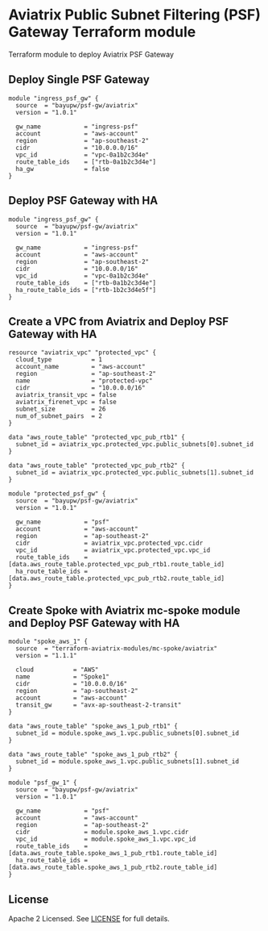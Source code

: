 # Aviatrix Public Subnet Filtering (PSF) Gateway Terraform module

Terraform module to deploy Aviatrix PSF Gateway

## Deploy Single PSF Gateway

```hcl
module "ingress_psf_gw" {
  source  = "bayupw/psf-gw/aviatrix"
  version = "1.0.1"

  gw_name            = "ingress-psf"
  account            = "aws-account"
  region             = "ap-southeast-2"
  cidr               = "10.0.0.0/16"
  vpc_id             = "vpc-0a1b2c3d4e"
  route_table_ids    = ["rtb-0a1b2c3d4e"]
  ha_gw              = false
}
```

## Deploy PSF Gateway with HA

```hcl
module "ingress_psf_gw" {
  source  = "bayupw/psf-gw/aviatrix"
  version = "1.0.1"

  gw_name            = "ingress-psf"
  account            = "aws-account"
  region             = "ap-southeast-2"
  cidr               = "10.0.0.0/16"
  vpc_id             = "vpc-0a1b2c3d4e"
  route_table_ids    = ["rtb-0a1b2c3d4e"]
  ha_route_table_ids = ["rtb-1b2c3d4e5f"]
}
```

## Create a VPC from Aviatrix and Deploy PSF Gateway with HA 

```hcl
resource "aviatrix_vpc" "protected_vpc" {
  cloud_type           = 1
  account_name         = "aws-account"
  region               = "ap-southeast-2"
  name                 = "protected-vpc"
  cidr                 = "10.0.0.0/16"
  aviatrix_transit_vpc = false
  aviatrix_firenet_vpc = false
  subnet_size          = 26
  num_of_subnet_pairs  = 2
}

data "aws_route_table" "protected_vpc_pub_rtb1" {
  subnet_id = aviatrix_vpc.protected_vpc.public_subnets[0].subnet_id
}

data "aws_route_table" "protected_vpc_pub_rtb2" {
  subnet_id = aviatrix_vpc.protected_vpc.public_subnets[1].subnet_id
}

module "protected_psf_gw" {
  source  = "bayupw/psf-gw/aviatrix"
  version = "1.0.1"

  gw_name            = "psf"
  account            = "aws-account"
  region             = "ap-southeast-2"
  cidr               = aviatrix_vpc.protected_vpc.cidr
  vpc_id             = aviatrix_vpc.protected_vpc.vpc_id
  route_table_ids    = [data.aws_route_table.protected_vpc_pub_rtb1.route_table_id]
  ha_route_table_ids = [data.aws_route_table.protected_vpc_pub_rtb2.route_table_id]
}
```

## Create Spoke with Aviatrix mc-spoke module and Deploy PSF Gateway with HA 

```hcl
module "spoke_aws_1" {
  source  = "terraform-aviatrix-modules/mc-spoke/aviatrix"
  version = "1.1.1"

  cloud           = "AWS"
  name            = "Spoke1"
  cidr            = "10.0.0.0/16"
  region          = "ap-southeast-2"
  account         = "aws-account"
  transit_gw      = "avx-ap-southeast-2-transit"
}

data "aws_route_table" "spoke_aws_1_pub_rtb1" {
  subnet_id = module.spoke_aws_1.vpc.public_subnets[0].subnet_id
}

data "aws_route_table" "spoke_aws_1_pub_rtb2" {
  subnet_id = module.spoke_aws_1.vpc.public_subnets[1].subnet_id
}

module "psf_gw_1" {
  source  = "bayupw/psf-gw/aviatrix"
  version = "1.0.1"

  gw_name            = "psf"
  account            = "aws-account"
  region             = "ap-southeast-2"
  cidr               = module.spoke_aws_1.vpc.cidr
  vpc_id             = module.spoke_aws_1.vpc.vpc_id
  route_table_ids    = [data.aws_route_table.spoke_aws_1_pub_rtb1.route_table_id]
  ha_route_table_ids = [data.aws_route_table.spoke_aws_1_pub_rtb2.route_table_id]
}
```

## License

Apache 2 Licensed. See [LICENSE](https://github.com/terraform-aviatrix-psf-gw/tree/master/LICENSE) for full details.
